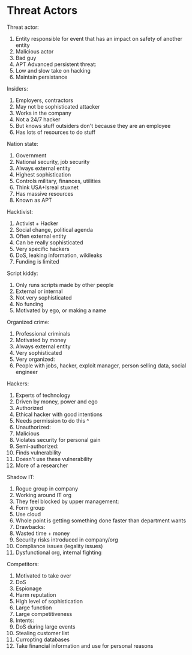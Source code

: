 # Threat Actors

Threat actor:
1. Entity responsible for event that has an impact on safety of another entity
1. Malicious actor
1. Bad guy
1. APT Advanced persistent threat:
 1. Low and slow take on hacking
 1. Maintain persistance

Insiders:
1. Employers, contractors
1. May not be sophisticated attacker
 1. Works in the company
 1. Not a 24/7 hacker
 1. But knows stuff outsiders don't because they are an employee
1. Has lots of resources to do stuff

Nation state:
1. Government
 1. National security, job security
 1. Always external entity
1. Highest sophistication
 1. Controls military, finances, utilities
 1. Think USA+Isreal stuxnet
1. Has massive resources
 1. Known as APT

Hacktivist:
1. Activist + Hacker
 1. Social change, political agenda
 1. Often external entity
1. Can be really sophisticated
 1. Very specific hackers
 1. DoS, leaking information, wikileaks
1. Funding is limited

Script kiddy:
1. Only runs scripts made by other people
1. External or internal
1. Not very sophisticated
1. No funding
1. Motivated by ego, or making a name

Organized crime:
1. Professional criminals
 1. Motivated by money
 1. Always external entity
1. Very sophisticated
1. Very organized:
 1. People with jobs, hacker, exploit manager, person selling data, social
    engineer

Hackers:
1. Experts of technology
 1. Driven by money, power and ego
1. Authorized
 1. Ethical hacker with good intentions
 1. Needs permission to do this ^
1. Unauthorized:
 1. Malicious
 1. Violates security for personal gain
1. Semi-authorized:
 1. Finds vulnerability
 1. Doesn't use these vulnerability
 1. More of a researcher

Shadow IT:
1. Rogue group in company
 1. Working around IT org
1. They feel blocked by upper management:
 1. Form group
 1. Use cloud
 1. Whole point is getting something done faster than department wants
1. Drawbacks:
 1. Wasted time + money
 1. Security risks introduced in company/org
 1. Compliance issues (legality issues)
 1. Dysfunctional org, internal fighting

Competitors:
1. Motivated to take over
 1. DoS
 1. Espionage
 1. Harm reputation
1. High level of sophistication
 1. Large function
 1. Large competitiveness
1. Intents:
 1. DoS during large events
 1. Stealing customer list
 1. Curropting databases
 1. Take financial information and use for personal reasons
